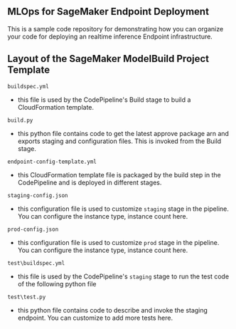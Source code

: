 ## MLOps for SageMaker Endpoint Deployment

This is a sample code repository for demonstrating how you can organize your code for deploying an realtime inference Endpoint infrastructure.

## Layout of the SageMaker ModelBuild Project Template

`buildspec.yml`
 - this file is used by the CodePipeline's Build stage to build a CloudFormation template.

`build.py`
 - this python file contains code to get the latest approve package arn and exports staging and configuration files. This is invoked from the Build stage.

`endpoint-config-template.yml`
 - this CloudFormation template file is packaged by the build step in the CodePipeline and is deployed in different stages.

`staging-config.json`
 - this configuration file is used to customize `staging` stage in the pipeline. You can configure the instance type, instance count here.

`prod-config.json`
 - this configuration file is used to customize `prod` stage in the pipeline. You can configure the instance type, instance count here.

`test\buildspec.yml`
  - this file is used by the CodePipeline's `staging` stage to run the test code of the following python file

`test\test.py`
  - this python file contains code to describe and invoke the staging endpoint. You can customize to add more tests here.
